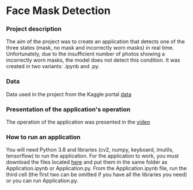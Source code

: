 # Face Mask Detection

### Project description
The aim of the project was to create an application that detects one of the three states (mask, no mask and incorrectly worn masks) in real time. Unfortunately, due to the insufficient number of photos showing a incorrectly worn masks, the model does not detect this condition. It was created in two variants: .ipynb and .py.

### Data
Data used in the project from the Kaggle portal [data](https://www.kaggle.com/andrewmvd/face-mask-detection)

### Presentation of the application's operation
The operation of the application was presented in the [video](https://youtu.be/jegcj527zGc)

### How to run an application
You will need Python 3.8 and libraries (cv2, numpy, keyboard, imutils, tensorflow) to run the application.
For the application to work, you must download the files located [here](https://drive.google.com/drive/folders/19z5TKETRr1-QXBMvhOhjVLsd-KHhRKDf?usp=sharing) and put them in the same folder as Application.ipynb or Application.py.
From the Application.ipynb file, run the third cell (the first two can be omitted if you have all the libraries you need) or you can run Application.py.



